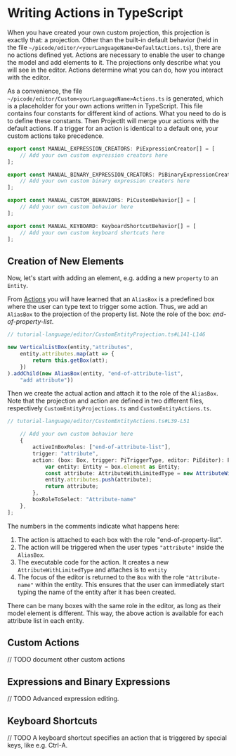 <script>
    import Note from "../../../lib/notes/Note.svelte";
    import Figure from "../../../lib/figures/Figure.svelte";
</script>

# <a name="writing-actions"></a> Writing Actions in TypeScript

When you have created your own custom projection, this projection is exactly that: 
a projection. Other than the built-in default behavior (held in the file 
`~/picode/editor/<yourLanguageName>DefaultActions.ts`), there are no actions defined yet.
Actions are necessary to enable the user to change the model and add elements to it. 
The projections only describe what you will see in the editor.
Actions determine what you can do, how you interact with the editor.

As a convenience, the file `~/picode/editor/Custom<yourLanguageName>Actions.ts` is generated, which is a placeholder
for your own actions written in TypeScript. This file contains four constants for 
different kind of actions. What you need to
do is to define these constants. Then ProjectIt will merge your actions
with the default actions. If a trigger for an action is identical to a default one,
your custom actions take precedence.

```ts
export const MANUAL_EXPRESSION_CREATORS: PiExpressionCreator[] = [
    // Add your own custom expression creators here
];

export const MANUAL_BINARY_EXPRESSION_CREATORS: PiBinaryExpressionCreator[] = [
    // Add your own custom binary expression creators here
];

export const MANUAL_CUSTOM_BEHAVIORS: PiCustomBehavior[] = [
    // Add your own custom behavior here
];

export const MANUAL_KEYBOARD: KeyboardShortcutBehavior[] = [
    // Add your own custom keyboard shortcuts here
];
```

## Creation of New Elements

Now, let's start with adding an element, e.g. adding a new `property` to an
`Entity`.

From [Actions](/060_Under_the_Hood/010_The_Editor_Framework#defining-actions) you will have learned
that an `AliasBox` is a predefined box where the user can type text to trigger some action.
Thus, we add an `AliasBox` to the projection of the property list.
Note the role of the box: *end-of-property-list*.

```ts
// tutorial-language/editor/CustomEntityProjection.ts#L141-L146

new VerticalListBox(entity,"attributes",
    entity.attributes.map(att => {
        return this.getBox(att);
    })
).addChild(new AliasBox(entity, "end-of-attribute-list",
    "add attribute"))
```

Then we create the actual action and attach it to the role of the `AliasBox`. Note that the projection 
and action
are defined in two different files, respectively `CustomEntityProjections.ts` and `CustomEntityActions.ts`.

```ts
// tutorial-language/editor/CustomEntityActions.ts#L39-L51

    // Add your own custom behavior here
    {
        activeInBoxRoles: ["end-of-attribute-list"],                                            // <1>
        trigger: "attribute",                                                                   // <2>
        action: (box: Box, trigger: PiTriggerType, editor: PiEditor): PiElement | null => {     // <3>
            var entity: Entity = box.element as Entity;
            const attribute: AttributeWithLimitedType = new AttributeWithLimitedType();
            entity.attributes.push(attribute);
            return attribute;
        },
        boxRoleToSelect: "Attribute-name"                                                       // <4>
    },
];
```

The numbers in the comments indicate what happens here:
1. The action is attached to each box with the role "end-of-property-list".
2. The action will be triggered when the user types `"attribute"` inside the `AliasBox`.
3. The executable code for the action. It creates a new `AttributeWithLimitedType` and attaches is to `entity`
4. The focus of the editor is returned to the `Box` with the role `"Attribute-name"`
within the entity. This ensures that the user can immediately start typing the name of the entity after it has been created.

There can be many boxes with the same role in the editor, as long as their model element is different.
This way, the above action is available for each attribute list in each entity.

<!--- // TODO: describe the optional properties --->

## Custom Actions
// TODO document other custom actions

## Expressions and Binary Expressions
// TODO Advanced expression editing.

## Keyboard Shortcuts
// TODO A keyboard shortcut specifies an action that is triggered by special keys, like e.g. Ctrl-A.



